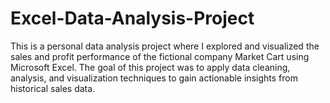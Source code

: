 # Excel-Data-Analysis-Project
This is a personal data analysis project where I explored and visualized the sales and profit performance of the fictional company Market Cart using Microsoft Excel. The goal of this project was to apply data cleaning, analysis, and visualization techniques to gain actionable insights from historical sales data.
